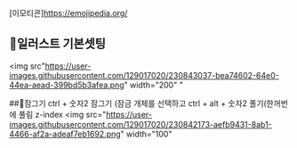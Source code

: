[이모티콘]https://emojipedia.org/

## 🧭일러스트 기본셋팅

<img src"https://user-images.githubusercontent.com/129017020/230843037-bea74602-64e0-44ea-aead-399bd5b3afea.png" width="200"
"

     
##🧭잠그기
    ctrl + 숫자2 잠그기 (잠금 개체를 선택하고
    ctrl + alt + 숫자2 풀기(한꺼번에 풀림
z-index
<img src="https://user-images.githubusercontent.com/129017020/230842173-aefb9431-8ab1-4466-af2a-adeaf7eb1692.png" width="100"
